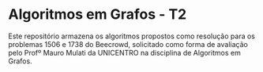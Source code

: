 # Algoritmos em Grafos - T2
Este repositório armazena os algoritmos propostos como resolução para os problemas 1506 e 1738 do Beecrowd, solicitado como forma de avaliação pelo Profº Mauro Mulati da UNICENTRO na disciplina de Algoritmos em Grafos.
